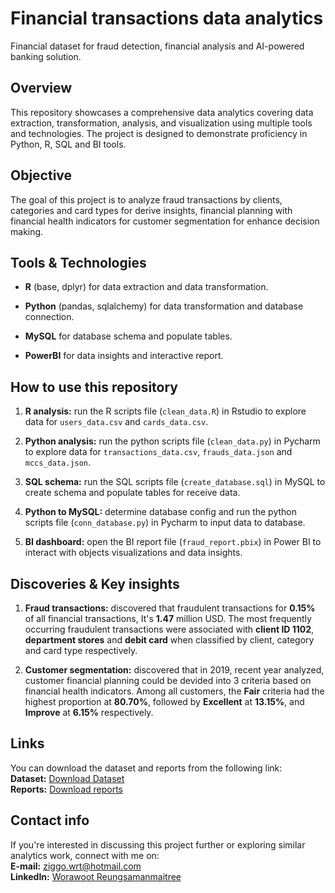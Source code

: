 # Financial transactions data analytics
Financial dataset for fraud detection, financial analysis and AI-powered banking solution.

## Overview
This repository showcases a comprehensive data analytics covering data extraction, transformation, analysis, and visualization using multiple tools and technologies. The project is designed to demonstrate proficiency in Python, R, SQL and BI tools.

## Objective
The goal of this project is to analyze fraud transactions by clients, categories and card types for derive insights, financial planning with financial health indicators for customer segmentation for enhance decision making.

## Tools & Technologies
- **R** (base, dplyr) for data extraction and data transformation.<br>

- **Python** (pandas, sqlalchemy) for data transformation and database connection.<br>

- **MySQL** for database schema and populate tables.<br>

- **PowerBI** for data insights and interactive report.

## How to use this repository
1. **R analysis:** run the R scripts file (`clean_data.R`) in Rstudio to explore data for `users_data.csv` and `cards_data.csv`.<br>

2. **Python analysis:** run the python scripts file (`clean_data.py`) in Pycharm to explore data for `transactions_data.csv`, `frauds_data.json` and `mccs_data.json`.<br>

3. **SQL schema:** run the SQL scripts file (`create_database.sql`) in MySQL to create schema and populate tables for receive data.<br>

4. **Python to MySQL:** determine database config and run the python scripts file (`conn_database.py`) in Pycharm to input data to database.<br>

5. **BI dashboard:** open the BI report file (`fraud_report.pbix`) in Power BI to interact with objects visualizations and data insights.

## Discoveries & Key insights
1. **Fraud transactions:** discovered that fraudulent transactions for **0.15%** of all financial transactions, It's **1.47** million USD. The most frequently occurring fraudulent transactions were associated with **client ID 1102**, **department stores** and **debit card** when classified by client, category and card type respectively.<br>

2. **Customer segmentation:** discovered that in 2019, recent year analyzed, customer financial planning could be devided into 3 criteria based on financial health indicators. Among all customers, the **Fair** criteria had the highest proportion at **80.70%**, followed by **Excellent** at **13.15%**, and **Improve** at **6.15%** respectively.

## Links
You can download the dataset and reports from the following link:<br>
**Dataset:** [Download Dataset](https://1drv.ms/u/c/769541ab1889c03b/EQ664y4O1rROlUVhNM2BcskBLVohKwpdtizbMA98QMWkzg?e=5ndKVK)<br>
**Reports:** [Download reports](https://1drv.ms/u/c/769541ab1889c03b/EUpubZrrYEFNpS3nCAc-RzoBDReEBFb90kiKDSAgZQ-uiw?e=ooSmfu)

## Contact info
If you're interested in discussing this project further or exploring similar analytics work, connect with me on:<br>
**E-mail:** ziggo.wrt@hotmail.com<br>
**LinkedIn:** [Worawoot Reungsamanmaitree](https://www.linkedin.com/in/worawoot-reungsamanmaitree-2ab6852ab/)
